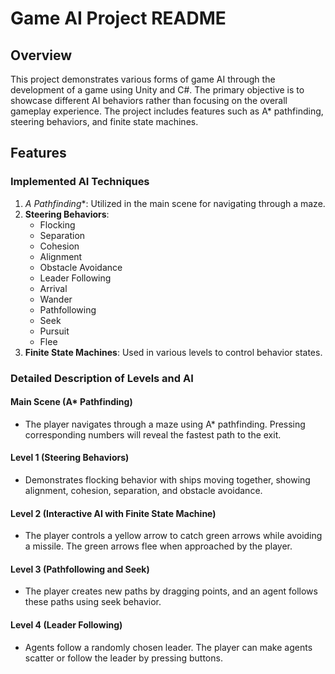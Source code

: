 # Game AI Project README

## Overview

This project demonstrates various forms of game AI through the development of a game using Unity and C#. The primary objective is to showcase different AI behaviors rather than focusing on the overall gameplay experience. The project includes features such as A* pathfinding, steering behaviors, and finite state machines.

## Features

### Implemented AI Techniques
1. **A* Pathfinding**: Utilized in the main scene for navigating through a maze.
2. **Steering Behaviors**:
    - Flocking
    - Separation
    - Cohesion
    - Alignment
    - Obstacle Avoidance
    - Leader Following
    - Arrival
    - Wander
    - Pathfollowing
    - Seek
    - Pursuit
    - Flee
3. **Finite State Machines**: Used in various levels to control behavior states.

### Detailed Description of Levels and AI

#### Main Scene (A* Pathfinding)
- The player navigates through a maze using A* pathfinding. Pressing corresponding numbers will reveal the fastest path to the exit.

#### Level 1 (Steering Behaviors)
- Demonstrates flocking behavior with ships moving together, showing alignment, cohesion, separation, and obstacle avoidance.

#### Level 2 (Interactive AI with Finite State Machine)
- The player controls a yellow arrow to catch green arrows while avoiding a missile. The green arrows flee when approached by the player.

#### Level 3 (Pathfollowing and Seek)
- The player creates new paths by dragging points, and an agent follows these paths using seek behavior.

#### Level 4 (Leader Following)
- Agents follow a randomly chosen leader. The player can make agents scatter or follow the leader by pressing buttons.



